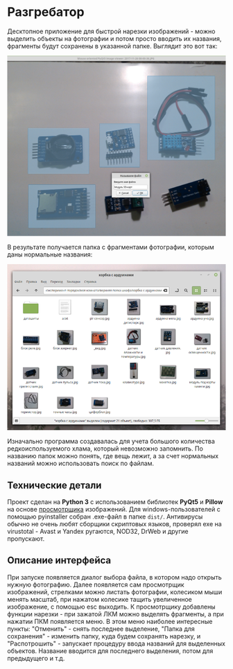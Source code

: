 # Разгребатор
Десктопное приложение для быстрой нарезки изображений - можно выделить объекты на фотографии и потом просто вводить их названия, фрагменты будут сохранены в указанной папке. Выглядит это вот так:

![Интерфейс программы](img/interface.png "Интерфейс программы")

В результате получается папка с фрагментами фотографии, которым даны нормальные названия:

![Результат работы](img/result.png "Результат работы")

Изначально программа создавалась для учета большого количества редкоиспользуемого хлама, который невозможно запомнить. По названию папок можно понять, где вещь лежит, а за счет нормальных названий можно использовать поиск по файлам.

## Технические детали
Проект сделан на **Python 3** с использованием библиотек **PyQt5** и **Pillow** на основе [просмотрщика](https://github.com/inaugurator/mopyqtiv) изображений. Для windows-пользователей с помощью pyinstaller собран .exe-файл в папке ```dist/```. Антивирусы обычно не очень любят сборщики скриптовых языков, проверял exe на virustotal - Avast и Yandex ругаются, NOD32, DrWeb и другие пропускают.

## Описание интерфейса
При запуске появляется диалог выбора файла, в котором надо открыть нужную фотографию. Далее появляется сам просмотрщик изображений, стрелками можно листать фотографии, колесиком мыши менять масштаб, при нажатом колесике тащить увеличенное изображение, с помощью esc выходить. К просмотрщику добавлены функции нарезки - при зажатой ЛКМ можно выделять фрагменты, а при нажатии ПКМ появляется меню. В этом меню наиболее интересные пункты: "Отменить" - снять последнее выделение, "Папка для сохранения" - изменить папку, куда будем сохранять нарезку, и "Распотрошить" - запускает процедуру ввода названий для выделенных объектов. Название вводится для последнего выделения, потом для предыдущего и т.д.
